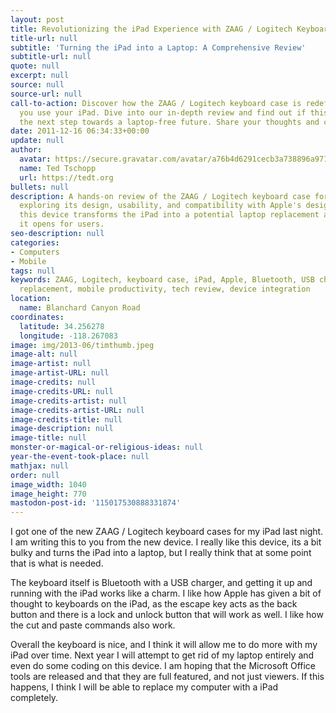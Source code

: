 ```yaml
---
layout: post
title: Revolutionizing the iPad Experience with ZAAG / Logitech Keyboard Case
title-url: null
subtitle: 'Turning the iPad into a Laptop: A Comprehensive Review'
subtitle-url: null
quote: null
excerpt: null
source: null
source-url: null
call-to-action: Discover how the ZAAG / Logitech keyboard case is redefining the way
  you use your iPad. Dive into our in-depth review and find out if this gadget is
  the next step towards a laptop-free future. Share your thoughts and comments below!
date: 2011-12-16 06:34:33+00:00
update: null
author:
  avatar: https://secure.gravatar.com/avatar/a76b4d6291cecb3a738896a971bfb903?s=512&d=mp&r=g
  name: Ted Tschopp
  url: https://tedt.org
bullets: null
description: A hands-on review of the ZAAG / Logitech keyboard case for the iPad,
  exploring its design, usability, and compatibility with Apple's design. Learn how
  this device transforms the iPad into a potential laptop replacement and the possibilities
  it opens for users.
seo-description: null
categories:
- Computers
- Mobile
tags: null
keywords: ZAAG, Logitech, keyboard case, iPad, Apple, Bluetooth, USB charger, laptop
  replacement, mobile productivity, tech review, device integration
location:
  name: Blanchard Canyon Road
coordinates:
  latitude: 34.256278
  longitude: -118.267083
image: img/2013-06/timthumb.jpeg
image-alt: null
image-artist: null
image-artist-URL: null
image-credits: null
image-credits-URL: null
image-credits-artist: null
image-credits-artist-URL: null
image-credits-title: null
image-description: null
image-title: null
monster-or-magical-or-religious-ideas: null
year-the-event-took-place: null
mathjax: null
order: null
image_width: 1040
image_height: 770
mastodon-post-id: '115017530888331874'
---
```

I got one of the new ZAAG / Logitech keyboard cases for my iPad last night. I am writing this to you from the new device. I really like this device, its a bit bulky and turns the iPad into a laptop, but I really think that at some point that is what is needed.

The keyboard itself is Bluetooth with a USB charger, and getting it up and running with the iPad works like a charm. I like how Apple has given a bit of thought to keyboards on the iPad, as the escape key acts as the back button and there is a lock and unlock button that will work as well. I like how the cut and paste commands also work.

Overall the keyboard is nice, and I think it will allow me to do more with my iPad over time. Next year I will attempt to get rid of my laptop entirely and even do some coding on this device. I am hoping that the Microsoft Office tools are released and that they are full featured, and not just viewers. If this happens, I think I will be able to replace my computer with a iPad completely.